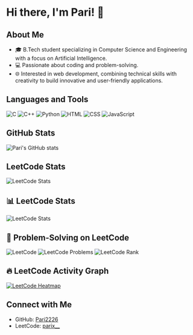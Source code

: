 # Hi there, I'm Pari! 👋

## About Me
- 🎓 B.Tech student specializing in Computer Science and Engineering with a focus on Artificial Intelligence.
- 💻 Passionate about coding and problem-solving.
- 🌐 Interested in web development, combining technical skills with creativity to build innovative and user-friendly applications.

## Languages and Tools
![C](https://img.shields.io/badge/-C-00599C?style=flat-square&logo=c)
![C++](https://img.shields.io/badge/-C++-00599C?style=flat-square&logo=c%2B%2B)
![Python](https://img.shields.io/badge/-Python-3776AB?style=flat-square&logo=python)
![HTML](https://img.shields.io/badge/-HTML5-E34F26?style=flat-square&logo=html5)
![CSS](https://img.shields.io/badge/-CSS3-1572B6?style=flat-square&logo=css3)
![JavaScript](https://img.shields.io/badge/-JavaScript-F7DF1E?style=flat-square&logo=javascript)

## GitHub Stats
![Pari's GitHub stats](https://github-readme-stats.vercel.app/api?username=Pari2226&show_icons=true&theme=radical)

## LeetCode Stats
![LeetCode Stats](https://leetcard.jacoblin.cool/parix__)

## 📊 LeetCode Stats
![LeetCode Stats](https://leetcard.jacoblin.cool/parix__?theme=dark&font=Karma)

## 🚀 Problem-Solving on LeetCode
![LeetCode](https://img.shields.io/badge/-LeetCode-FFA116?style=flat&logo=LeetCode&logoColor=white)
![LeetCode Problems](https://img.shields.io/badge/Solved%20Problems-XX-orange?style=flat&logo=leetcode)
![LeetCode Rank](https://img.shields.io/badge/Rank-XXXXX-brightgreen?style=flat&logo=leetcode)

## 🔥 LeetCode Activity Graph
[![LeetCode Heatmap](https://leetcode-badge-showcase.vercel.app/api?username=parix__&theme=dark)](https://leetcode.com/parix__/)

## Connect with Me
- GitHub: [Pari2226](https://github.com/Pari2226)
- LeetCode: [parix__](https://leetcode.com/u/parix__/)
